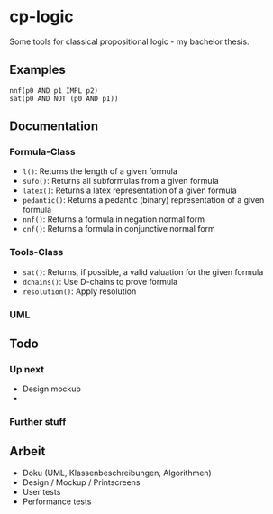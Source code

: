 cp-logic
========

Some tools for classical propositional logic - my bachelor thesis.

## Examples

    nnf(p0 AND p1 IMPL p2)
    sat(p0 AND NOT (p0 AND p1))

## Documentation

### Formula-Class
* `l()`: Returns the length of a given formula
* `sufo()`: Returns all subformulas from a given formula
* `latex()`: Returns a latex representation of a given formula
* `pedantic()`: Returns a pedantic (binary) representation of a given formula
* `nnf()`: Returns a formula in negation normal form
* `cnf()`: Returns a formula in conjunctive normal form

### Tools-Class
* `sat()`: Returns, if possible, a valid valuation for the given formula
* `dchains()`: Use D-chains to prove formula
* `resolution()`: Apply resolution

### UML



## Todo
### Up next
* Design mockup
* 

### Further stuff


## Arbeit
* Doku (UML, Klassenbeschreibungen, Algorithmen)
* Design / Mockup / Printscreens
* User tests
* Performance tests
